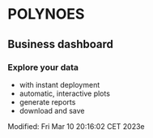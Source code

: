 # POLYNOES
## Business dashboard

### Explore your data
* with instant deployment
* automatic, interactive plots
* generate reports
* download and save

Modified: Fri Mar 10 20:16:02 CET 2023e
